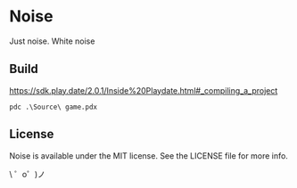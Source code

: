 # Noise

Just noise. White noise

## Build
https://sdk.play.date/2.0.1/Inside%20Playdate.html#_compiling_a_project
```
pdc .\Source\ game.pdx
```

## License
Noise is available under the MIT license. See the LICENSE file for more info.

\ ゜o゜)ノ